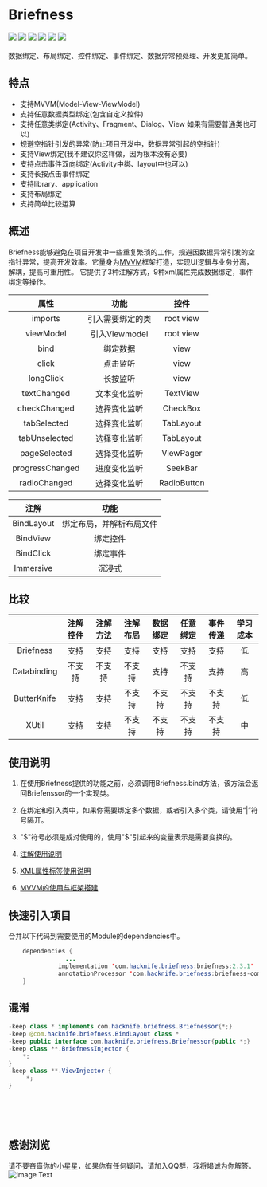 # Briefness
[![](https://img.shields.io/badge/platform-android-orange.svg)](https://github.com/hacknife) [![](https://img.shields.io/badge/language-java-yellow.svg)](https://github.com/hacknife) [![](https://img.shields.io/badge/Jcenter-2.3.1-brightgreen.svg)](https://jcenter.bintray.com/com/hacknife/briefness/) [![](https://img.shields.io/badge/build-passing-brightgreen.svg)](https://github.com/hacknife) [![](https://img.shields.io/badge/license-apache--2.0-green.svg)](https://github.com/hacknife) [![](https://img.shields.io/badge/api-11+-green.svg)](https://github.com/hacknife)<br/><br/>
数据绑定、布局绑定、控件绑定、事件绑定、数据异常预处理、开发更加简单。
## 特点
* 支持MVVM(Model-View-ViewModel)
* 支持任意数据类型绑定(包含自定义控件)
* 支持任意类绑定(Activity、Fragment、Dialog、View 如果有需要普通类也可以)
* 规避空指针引发的异常(防止项目开发中，数据异常引起的空指针)
* 支持View绑定(我不建议你这样做，因为根本没有必要)
* 支持点击事件双向绑定(Activity中绑、layout中也可以)
* 支持长按点击事件绑定
* 支持library、application
* 支持布局绑定
* 支持简单比较运算
## 概述
Briefness能够避免在项目开发中一些重复繁琐的工作，规避因数据异常引发的空指针异常，提高开发效率。它量身为[MVVM](https://baike.baidu.com/item/MVVM)框架打造，实现UI逻辑与业务分离，解耦，提高可重用性。
它提供了3种注解方式，9种xml属性完成数据绑定，事件绑定等操作。

|属性|功能|控件|
|:------:|:------:|:------:|
|imports|引入需要绑定的类|root view|
|viewModel|引入Viewmodel|root view|
|bind|绑定数据|view|
|click|点击监听|view|
|longClick|长按监听|view| 
|textChanged|文本变化监听|TextView|
|checkChanged|选择变化监听|CheckBox|
|tabSelected|选择变化监听|TabLayout|
|tabUnselected|选择变化监听|TabLayout|
|pageSelected|选择变化监听|ViewPager|
|progressChanged|进度变化监听|SeekBar|
|radioChanged|选择变化监听|RadioButton|


|注解|功能|
|:------:|:------:|
|BindLayout|绑定布局，并解析布局文件|
|BindView|绑定控件|
|BindClick|绑定事件|
|Immersive|沉浸式|
## 比较
||注解控件|注解方法|注解布局|数据绑定|任意绑定|事件传递|学习成本|
|:------:|:------:|:------:|:------:|:------:|:------:|:------:|:------:|
|Briefness|支持|支持|支持|支持|支持|支持|低|
|Databinding|不支持|不支持|不支持|支持|不支持|支持|高|
|ButterKnife|支持|支持|不支持|不支持|不支持|不支持|低|
|XUtil|支持|支持|不支持|不支持|不支持|不支持|中|
## 使用说明
1. 在使用Briefness提供的功能之前，必须调用Briefness.bind方法，该方法会返回Briefenssor的一个实现类。

2. 在绑定和引入类中，如果你需要绑定多个数据，或者引入多个类，请使用“|”符号隔开。

3. "$"符号必须是成对使用的，使用"$"引起来的变量表示是需要变换的。

4. [注解使用说明](https://github.com/hacknife/briefness/blob/master/doc/tutorial_annotation.md)

5. [XML属性标签使用说明](https://github.com/hacknife/briefness/blob/master/doc/tutorial_xml.md)

6. [MVVM的使用与框架搭建](https://www.jianshu.com/p/2f60736b6900)
## 快速引入项目
合并以下代码到需要使用的Module的dependencies中。
```Java
	dependencies {
                ...
              implementation 'com.hacknife.briefness:briefness:2.3.1'
    	      annotationProcessor 'com.hacknife.briefness:briefness-compiler:2.3.1'
	}
```
## 混淆
```Java
-keep class * implements com.hacknife.briefness.Briefnessor{*;}
-keep @com.hacknife.briefness.BindLayout class *
-keep public interface com.hacknife.briefness.Briefnessor{public *;}
-keep class **.BriefnessInjector {
    *;
}
-keep class **.ViewInjector {
     *;
}
```
<br><br><br>
## 感谢浏览
请不要吝啬你的小星星，如果你有任何疑问，请加入QQ群，我将竭诚为你解答。
<br>
![Image Text](https://github.com/hacknife/CarouselBanner/blob/master/qq_group.png)
